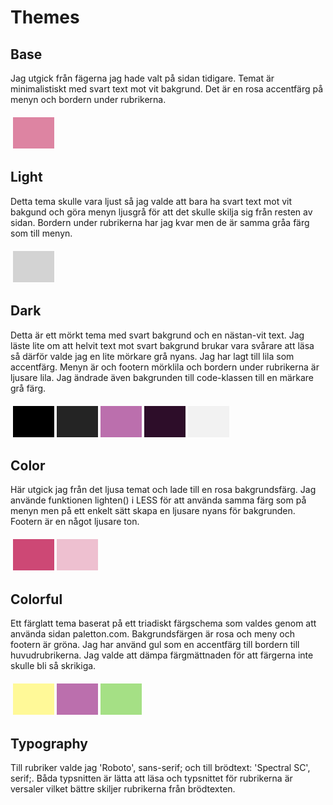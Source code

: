 Themes
==============================================

Base
---------------------

Jag utgick från fägerna jag hade valt på sidan tidigare. Temat är minimalistiskt med svart text mot vit bakgrund. Det är en rosa accentfärg på menyn och bordern under rubrikerna.

<table style="border-spacing: 4px; border-collapse: separate">
<tr>
<td style="height: 50px; width: 50px; background-color: #DD84A2">
</tr>
</table>

Light
---------------------

Detta tema skulle vara ljust så jag valde att bara ha svart text mot vit bakgund och göra menyn ljusgrå för att det skulle skilja sig från resten av sidan. Bordern under rubrikerna har jag kvar men de är samma gråa färg som till menyn.

<table style="border-spacing: 4px; border-collapse: separate">
<tr>
<td style="height: 50px; width: 50px; background-color: #D3D3D3">
</tr>
</table>

Dark
---------------------

Detta är ett mörkt tema med svart bakgrund och en nästan-vit text. Jag läste lite om att helvit text mot svart bakgrund brukar vara svårare att läsa så därför valde jag en lite mörkare grå nyans. Jag har lagt till lila som accentfärg. Menyn är och footern mörklila och bordern under rubrikerna är ljusare lila. Jag ändrade även bakgrunden till code-klassen till en märkare grå färg.

<table style="border-spacing: 4px; border-collapse: separate">
<tr>
<td style="height: 50px; width: 50px; background-color: black">
<td style="height: 50px; width: 50px; background-color: #242424">
<td style="height: 50px; width: 50px; background-color: #BB6FAD">
<td style="height: 50px; width: 50px; background-color: #2D0D29">
<td style="height: 50px; width: 50px; background-color: #F2F2F2">
</tr>
</table>

Color
---------------------

Här utgick jag från det ljusa temat och lade till en rosa bakgrundsfärg. Jag använde funktionen lighten() i LESS för att använda samma färg som på menyn men på ett enkelt sätt skapa en ljusare nyans för bakgrunden. Footern är en något ljusare ton.

<table style="border-spacing: 4px; border-collapse: separate">
<tr>
<td style="height: 50px; width: 50px; background-color: #CD4875">
<td style="height: 50px; width: 50px; background-color: #EEC0D0">
</tr>
</table>

Colorful
---------------------

Ett färglatt tema baserat på ett triadiskt färgschema som valdes genom att använda sidan paletton.com. Bakgrundsfärgen är rosa och meny och footern är gröna. Jag har använd gul som en accentfärg till bordern till huvudrubrikerna. Jag valde att dämpa färgmättnaden för att färgerna inte skulle bli så skrikiga.

<table style="border-spacing: 4px; border-collapse: separate">
<tr>
<td style="height: 50px; width: 50px; background-color: #FFF998">
<td style="height: 50px; width: 50px; background-color: #BB6FAD">
<td style="height: 50px; width: 50px; background-color: #A5E085">
</tr>
</table>

Typography
---------------------

Till rubriker valde jag 'Roboto', sans-serif; och till brödtext: 'Spectral SC', serif;. Båda typsnitten är lätta att läsa och typsnittet för rubrikerna är versaler vilket bättre skiljer rubrikerna från brödtexten.
